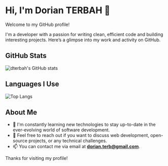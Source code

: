 # Hi, I'm Dorian TERBAH 👋

Welcome to my GitHub profile!

I'm a developer with a passion for writing clean, efficient code and building interesting projects. Here’s a glimpse into my work and activity on GitHub.

## GitHub Stats

![dterbah's GitHub stats](https://github-readme-stats.vercel.app/api?username=dterbah&show_icons=true&hide_title=true)

## Languages I Use

![Top Langs](https://github-readme-stats.vercel.app/api/top-langs/?username=dterbah&layout=compact)

## About Me

- 🌱 I'm constantly learning new technologies to stay up-to-date in the ever-evolving world of software development.
- 💬 Feel free to reach out if you want to discuss web development, open-source projects, or any technical challenges.
- 📫 You can contact me via email at **dorian.terb@gmail.com**.

Thanks for visiting my profile!
